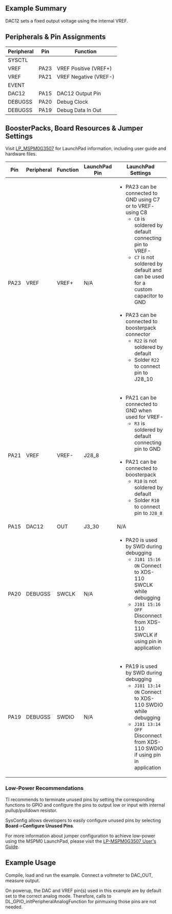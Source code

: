 ## Example Summary

DAC12 sets a fixed output voltage using the internal VREF.

## Peripherals & Pin Assignments

| Peripheral | Pin | Function |
| --- | --- | --- |
| SYSCTL |  |  |
| VREF | PA23 | VREF Positive (VREF+) |
| VREF | PA21 | VREF Negative (VREF-) |
| EVENT |  |  |
| DAC12 | PA15 | DAC12 Output Pin |
| DEBUGSS | PA20 | Debug Clock |
| DEBUGSS | PA19 | Debug Data In Out |

## BoosterPacks, Board Resources & Jumper Settings

Visit [LP_MSPM0G3507](https://www.ti.com/tool/LP-MSPM0G3507) for LaunchPad information, including user guide and hardware files.

| Pin | Peripheral | Function | LaunchPad Pin | LaunchPad Settings |
| --- | --- | --- | --- | --- |
| PA23 | VREF | VREF+ | N/A | <ul><li>PA23 can be connected to GND using C7 or to VREF- using C8<br><ul><li>`C8` is soldered by default connecting pin to VREF-<br><li>`C7` is not soldered by default and can be used for a custom capacitor to GND</ul><br><li>PA23 can be connected to boosterpack connector<br><ul><li>`R22` is not soldered by default<br><li>Solder `R22` to connect pin to J28_10</ul></ul> |
| PA21 | VREF | VREF- | J28_8 | <ul><li>PA21 can be connected to GND when used for VREF-<br><ul><li>`R3` is soldered by default connecting pin to GND</ul><br><li>PA21 can be connected to boosterpack<br><ul><li>`R10` is not soldered by default<br><li>Solder `R10` to connect pin to `J28_8`</ul></ul> |
| PA15 | DAC12 | OUT | J3_30 | N/A |
| PA20 | DEBUGSS | SWCLK | N/A | <ul><li>PA20 is used by SWD during debugging<br><ul><li>`J101 15:16 ON` Connect to XDS-110 SWCLK while debugging<br><li>`J101 15:16 OFF` Disconnect from XDS-110 SWCLK if using pin in application</ul></ul> |
| PA19 | DEBUGSS | SWDIO | N/A | <ul><li>PA19 is used by SWD during debugging<br><ul><li>`J101 13:14 ON` Connect to XDS-110 SWDIO while debugging<br><li>`J101 13:14 OFF` Disconnect from XDS-110 SWDIO if using pin in application</ul></ul> |

### Low-Power Recommendations
TI recommends to terminate unused pins by setting the corresponding functions to
GPIO and configure the pins to output low or input with internal
pullup/pulldown resistor.

SysConfig allows developers to easily configure unused pins by selecting **Board**→**Configure Unused Pins**.

For more information about jumper configuration to achieve low-power using the
MSPM0 LaunchPad, please visit the [LP-MSPM0G3507 User's Guide](https://www.ti.com/lit/slau873).

## Example Usage
Compile, load and run the example.
Connect a voltmeter to DAC_OUT, measure output.

On powerup, the DAC and VREF pin(s) used in this example are by default set to
the correct analog mode. Therefore, calls to
DL_GPIO_initPeripheralAnalogFunction for pinmuxing those pins are not needed.
